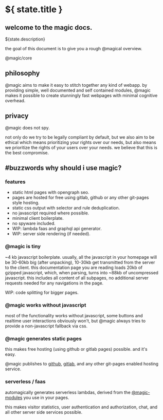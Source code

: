 # ${ state.title }

## welcome to the magic docs.

${state.description}

the goal of this document is to give you a rough @magical overview.

<GitBadges>@magic/core</GitBadges>

## philosophy

@magic aims to make it easy to stitch together any kind of webapp.
by providing simple, well documented and self contained modules,
@magic makes it possible to create stunningly fast
webpages with minimal cognitive overhead.

## privacy

@magic does not spy.

not only do we try to be legally compliant by default,
but we also aim to be ethical
which means prioritizing your rights over our needs,
but also means we prioritize the rights of your users over your needs.
we believe that this is the best compromise.

## #buzzwords why should i use magic?

### features

- static html pages with opengraph seo.
- pages are hosted for free using gitlab, github or any other git-pages style hosting.
- static css output with selector and rule deduplication.
- no javascript required where possible.
- minimal client boilerplate.
- no spyware included.
- WIP: lambda faas and graphql api generator.
- WIP: server side rendering (if needed).

### @magic is tiny

~4 kb javascript boilerplate.
usually, all the javascript in your homepage will be 30-60kb big (after unpacking),
10-30kb get transmitted from the server to the client.
this documentation page you are reading loads 20kb of gzipped javascript,
which, when parsing, turns into ~88kb of uncompressed javascript.
this includes all content of all subpages, no additional server requests needed for any navigations in the page.

WIP: code splitting for bigger pages.

### @magic works without javascript

most of the functionality works without javascript,
some buttons and realtime user interactions obviously won't,
but @magic always tries to provide a non-javascript fallback via css.

### @magic generates static pages

this makes free hosting (using github or gitlab pages) possible. and it's easy.

@magic publishes to [github](https://github.com), [gitlab](https://about.gitlab.com/),
and any other git-pages enabled hosting service.

### serverless / faas

automagically generates
serverless lambdas, derived from the
[@magic-modules](https://github.com/magic-modules/)
you use in your pages.

this makes visitor statistics, user authentication and authorization,
chat, and all other server side services possible.
